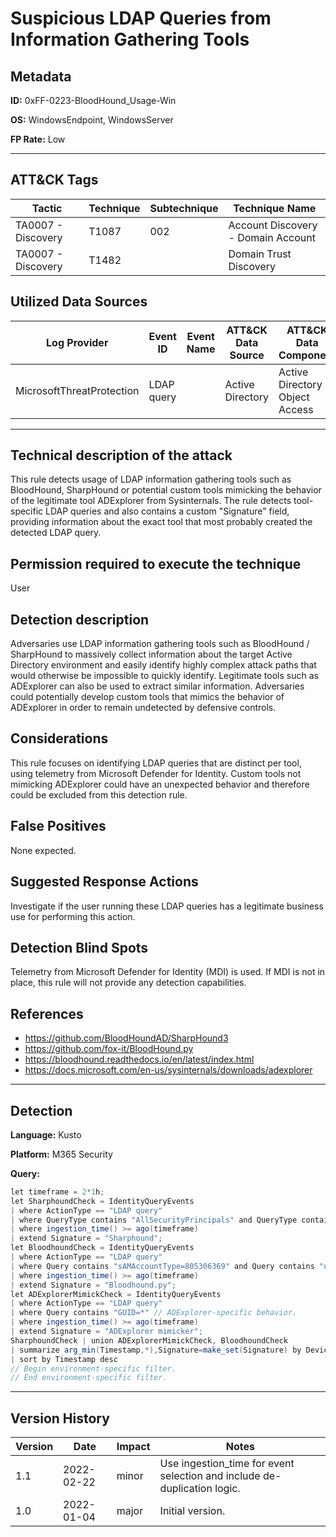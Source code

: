 # Suspicious LDAP Queries from Information Gathering Tools

## Metadata
**ID:** 0xFF-0223-BloodHound_Usage-Win

**OS:** WindowsEndpoint, WindowsServer

**FP Rate:** Low

---

## ATT&CK Tags

| Tactic | Technique | Subtechnique | Technique Name |
|---|---|---| --- |
| TA0007 - Discovery | T1087 | 002 | Account Discovery - Domain Account|
| TA0007 - Discovery | T1482 |  | Domain Trust Discovery|

## Utilized Data Sources

| Log Provider | Event ID | Event Name | ATT&CK Data Source | ATT&CK Data Component|
|---------|---------|----------|---------|---------|
|MicrosoftThreatProtection|LDAP query||Active Directory|Active Directory Object Access|
---

## Technical description of the attack
This rule detects usage of LDAP information gathering tools such as BloodHound, SharpHound or potential custom tools mimicking the behavior of the legitimate tool ADExplorer from Sysinternals. The rule detects tool-specific LDAP queries and also contains a custom "Signature" field, providing information about the exact tool that most probably created the detected LDAP query.


## Permission required to execute the technique
User

## Detection description
Adversaries use LDAP information gathering tools such as BloodHound / SharpHound to massively collect information about the target Active Directory environment and easily identify highly complex attack paths that would otherwise be impossible to quickly identify. Legitimate tools such as ADExplorer can also be used to extract similar information. Adversaries could potentially develop custom tools that mimics the behavior of ADExplorer in order to remain undetected by defensive controls.


## Considerations
This rule focuses on identifying LDAP queries that are distinct per tool, using telemetry from Microsoft Defender for Identity. Custom tools not mimicking ADExplorer could have an unexpected behavior and therefore could be excluded from this detection rule.


## False Positives
None expected.


## Suggested Response Actions
Investigate if the user running these LDAP queries has a legitimate business use for performing this action.


## Detection Blind Spots
Telemetry from Microsoft Defender for Identity (MDI) is used. If MDI is not in place, this rule will not provide any detection capabilities.


## References
* https://github.com/BloodHoundAD/SharpHound3
* https://github.com/fox-it/BloodHound.py
* https://bloodhound.readthedocs.io/en/latest/index.html
* https://docs.microsoft.com/en-us/sysinternals/downloads/adexplorer

---
## Detection

**Language:** Kusto

**Platform:** M365 Security

**Query:**
```C#
let timeframe = 2*1h;
let SharphoundCheck = IdentityQueryEvents
| where ActionType == "LDAP query"
| where QueryType contains "AllSecurityPrincipals" and QueryType contains "AllDomains" // Sharphound-specific behavior.
| where ingestion_time() >= ago(timeframe)
| extend Signature = "Sharphound";
let BloodhoundCheck = IdentityQueryEvents
| where ActionType == "LDAP query"
| where Query contains "sAMAccountType=805306369" and Query contains "userAccountControl&2" // Bloodhound.py-specific behavior.
| where ingestion_time() >= ago(timeframe)
| extend Signature = "Bloodhound.py";
let ADExplorerMimickCheck = IdentityQueryEvents
| where ActionType == "LDAP query"
| where Query contains "GUID=*" // ADExplorer-specific behavior.
| where ingestion_time() >= ago(timeframe)
| extend Signature = "ADExplorer mimicker";
SharphoundCheck | union ADExplorerMimickCheck, BloodhoundCheck
| summarize arg_min(Timestamp,*),Signature=make_set(Signature) by DeviceName, Query, ReportId
| sort by Timestamp desc
// Begin environment-specific filter.
// End environment-specific filter.
```

---

## Version History
| Version | Date | Impact | Notes |
|---------|------|--------|------|
| 1.1  | 2022-02-22| minor | Use ingestion_time for event selection and include de-duplication logic. |
| 1.0  | 2022-01-04| major | Initial version. |